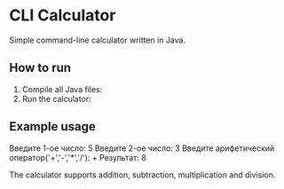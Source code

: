 # CLI Calculator

Simple command-line calculator written in Java.

## How to run
1. Compile all Java files:
2. Run the calculator:

## Example usage
Введите 1-ое число: 5
Введите 2-ое число: 3
Введите арифетический оператор('+','-','*','/'): +
Результат: 8


The calculator supports addition, subtraction, multiplication and division.
